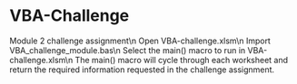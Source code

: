 # VBA-Challenge
Module 2 challenge assignment\n
Open VBA-challenge.xlsm\n
Import VBA_challenge_module.bas\n
Select the main() macro to run in VBA-challenge.xlsm\n
The main() macro will cycle through each worksheet and return the required information requested in the challenge assignment.
